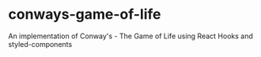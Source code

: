 # conways-game-of-life

An implementation of Conway's - The Game of Life using React Hooks and styled-components